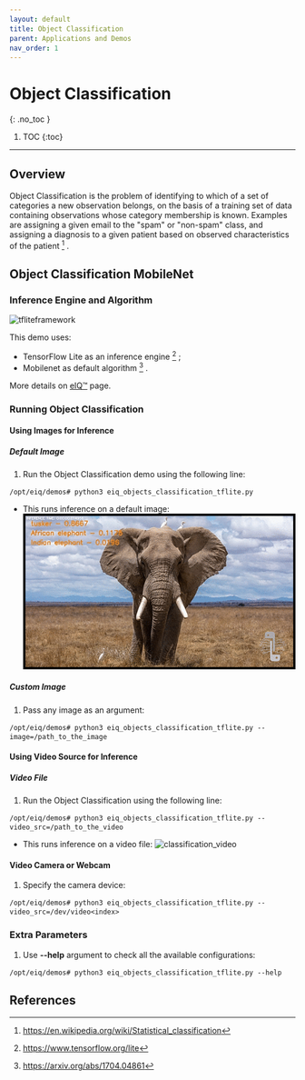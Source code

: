 ```yaml
---
layout: default
title: Object Classification
parent: Applications and Demos
nav_order: 1
---
```


# Object Classification
{: .no_toc }

1. TOC
{:toc}
---

## **Overview**

Object Classification is the problem of identifying to which of a set of
categories a new observation belongs, on the basis of a training set of data
containing observations whose category membership is known. Examples are
assigning a given email to the "spam" or "non-spam" class, and assigning a
diagnosis to a given patient based on observed characteristics of the patient [^1] .

## **Object Classification MobileNet**

### **Inference Engine and Algorithm**

![tfliteframework][tflite]

This demo uses:

 * TensorFlow Lite as an inference engine [^2] ;
 * Mobilenet as default algorithm [^3] .
    
More details on [eIQ™][eiq] page.

### **Running Object Classification**

#### **Using Images for Inference**

##### **Default Image**

1. Run the Object Classification demo using the following line:
```console
/opt/eiq/demos# python3 eiq_objects_classification_tflite.py
```
  * This runs inference on a default image:
  ![classification](media/image_classification.jpg)

##### **Custom Image**

1. Pass any image as an argument:
```console
/opt/eiq/demos# python3 eiq_objects_classification_tflite.py --image=/path_to_the_image
```

#### **Using Video Source for Inference**

##### **Video File**

1. Run the Object Classification using the following line:
```console
/opt/eiq/demos# python3 eiq_objects_classification_tflite.py --video_src=/path_to_the_video
```
  * This runs inference on a video file:
  ![classification_video](media/video_classification.gif)

#### **Video Camera or Webcam**

1. Specify the camera device:
```console
/opt/eiq/demos# python3 eiq_objects_classification_tflite.py --video_src=/dev/video<index>
```

### **Extra Parameters**

1. Use **--help** argument to check all the available configurations:
```console
/opt/eiq/demos# python3 eiq_objects_classification_tflite.py --help
```

## **References**

[^1]: https://en.wikipedia.org/wiki/Statistical_classification
[^2]: https://www.tensorflow.org/lite
[^3]: https://arxiv.org/abs/1704.04861

[tflite]: https://img.shields.io/badge/TFLite-2.1.0-orange
[eiq]: https://www.nxp.com/design/software/development-software/eiq-ml-development-environment:EIQ
